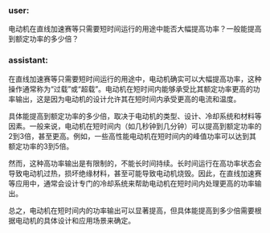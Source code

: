### user: 

电动机在直线加速赛等只需要短时间运行的用途中能否大幅提高功率？一般能提高到额定功率的多少倍？


### assistant: 

在直线加速赛等只需要短时间运行的用途中，电动机确实可以大幅提高功率，这种操作通常称为“过载”或“超载”。电动机在短时间内能够承受比其额定功率更高的功率输出，这是因为电动机的设计允许其在短时间内承受更高的电流和温度。

具体能提高到额定功率的多少倍，取决于电动机的类型、设计、冷却系统和材料等因素。一般来说，电动机在短时间内（如几秒钟到几分钟）可以提高到额定功率的2到3倍，甚至更高。例如，一些高性能电动机在短时间内的峰值功率可以达到其额定功率的3到5倍。

然而，这种高功率输出是有限制的，不能长时间持续。长时间运行在高功率状态会导致电动机过热，损坏绝缘材料，甚至可能导致电动机烧毁。因此，在直线加速赛等应用中，通常会设计专门的冷却系统来帮助电动机在短时间内处理更高的功率输出。

总之，电动机在短时间内的功率输出可以显著提高，但具体能提高到多少倍需要根据电动机的具体设计和应用场景来确定。
